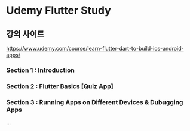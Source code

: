 # Udemy Flutter Study

## 강의 사이트 
https://www.udemy.com/course/learn-flutter-dart-to-build-ios-android-apps/

### Section 1 : Introduction
### Section 2 : Flutter Basics [Quiz App]
### Section 3 : Running Apps on Different Devices & Dubugging Apps

...